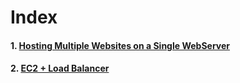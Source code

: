 # Index

#### 1. [Hosting Multiple Websites on a Single WebServer](/hostingMultipleWebsites/README.md)
#### 2. [EC2 + Load Balancer](/ec2LoadBalancer/README.md)
